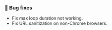 ### 🐛 Bug fixes
*  Fix max loop duration not working.
*  Fix URL sanitization on non-Chrome browsers.
